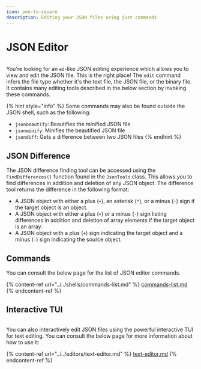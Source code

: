 ```yaml
---
icon: pen-to-square
description: Editing your JSON files using just commands
---
```


# JSON Editor

<figure><img src="https://github.com/Aptivi-Stable-Docs/nks-manual-0.1.0/blob/main/.gitbook/assets/019-jsoneditorcli.png" alt=""><figcaption></figcaption></figure>

You're looking for an `ed`-like JSON editing experience which allows you to view and edit the JSON file. This is the right place! The `edit` command infers the file type whether it's the text file, the JSON file, or the binary file. It contains many editing tools described in the below section by invoking these commands.

{% hint style="info" %}
Some commands may also be found outside the JSON shell, such as the following:

* `jsonbeautify`: Beautifies the minified JSON file
* `jsonminify`: Minifies the beautified JSON file
* `jsondiff`: Gets a difference between two JSON files
{% endhint %}

## JSON Difference

The JSON difference finding tool can be accessed using the `FindDifferences()` function found in the `JsonTools` class. This allows you to find differences in addition and deletion of any JSON object. The difference tool returns the difference in the following format:

* A JSON object with either a plus (`+`), an asterisk (`*`), or a minus (`-`) sign if the target object is an object.
* A JSON object with either a plus (`+`) or a minus (`-`) sign listing differences in addition and deletion of array elements if the target object is an array.
* A JSON object with a plus (`+`) sign indicating the target object and a minus (`-`) sign indicating the source object.

## Commands

You can consult the below page for the list of JSON editor commands.

{% content-ref url="../../shells/commands-list.md" %}
[commands-list.md](../../shells/commands-list.md)
{% endcontent-ref %}

## Interactive TUI

<figure><img src="https://github.com/Aptivi-Stable-Docs/nks-manual-0.1.0/blob/main/.gitbook/assets/020-jsoneditortui.png" alt=""><figcaption></figcaption></figure>

You can also interactively edit JSON files using the powerful interactive TUI for text editing. You can consult the below page for more information about how to use it:

{% content-ref url="../../editors/text-editor.md" %}
[text-editor.md](../../editors/text-editor.md)
{% endcontent-ref %}
